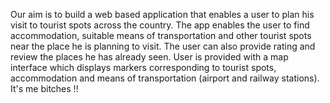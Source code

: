  Our aim is to build a web based application that enables a user to plan his visit to tourist spots across the country. The app enables the user to find accommodation, suitable means of transportation and other tourist spots near the place he is planning to visit. The user can also provide rating and review the places he has already seen. User is provided with a map interface which displays markers corresponding to tourist spots, accommodation and means of transportation (airport and railway stations). It's me bitches !!
